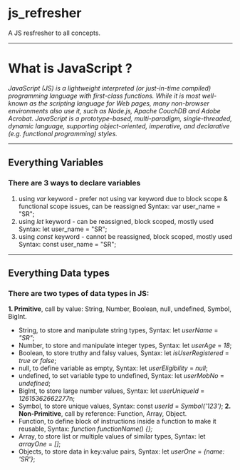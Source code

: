 # js_refresher
A JS resfresher to all concepts.

---

# What is JavaScript ?
*JavaScript (JS) is a lightweight interpreted (or just-in-time compiled) programming language with first-class functions. While it is most well-known as the scripting language for Web pages, many non-browser environments also use it, such as Node.js, Apache CouchDB and Adobe Acrobat. JavaScript is a prototype-based, multi-paradigm, single-threaded, dynamic language, supporting object-oriented, imperative, and declarative (e.g. functional programming) styles.*

---

## Everything Variables
### There are 3 ways to declare variables
1. using *var* keyword  - prefer not using var keyword due to block scope & functional scope issues, can be reassigned
    Syntax: var user_name = "SR";
2. using *let* keyword - can be reassigned, block scoped, mostly used
    Syntax: let user_name = "SR";
3. using *const* keyword - cannot be reassigned, block scoped, mostly used
    Syntax: const user_name = "SR";

---

## Everything Data types
### There are two types of data types in JS:
**1. Primitive**, call by value: String, Number, Boolean, null, undefined, Symbol, BigInt.
- String, to store and manipulate string types, Syntax: let *userName* = *"SR"*;
- Number, to store and manipulate integer types, Syntax: let *userAge* = *18*;
- Boolean, to store truthy and falsy values, Syntax: let *isUserRegistered* = *true or false*;
- null, to define variable as empty, Syntax: let *userEligibility* = *null*;
- undefined, to set variable type to undefined, Syntax: let *userMobNo* = *undefined*;
- BigInt, to store large number values, Syntax: let *userUniqueId* = *12615362662277*n;
- Symbol, to store unique values, Syntax: const *userId* = *Symbol('123')*;
**2. Non-Primitive**, call by reference: Function, Array, Object.
- Function, to define block of instructions inside a function to make it reusable,
Syntax: *function functionName() {};*
- Array, to store list or multiple values of similar types, Syntax: let *arrayOne* = *[]*;
- Objects, to store data in key:value pairs, Syntax: let *userOne* = *{name: 'SR'}*;
